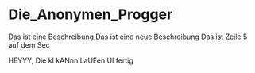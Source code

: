 # Die_Anonymen_Progger

Das ist eine Beschreibung
Das ist eine neue Beschreibung 
Das ist Zeile 5 auf dem Sec

HEYYY, Die kI kANnn LaUFen
UI fertig
